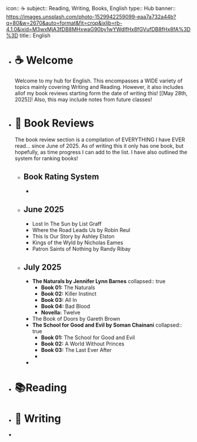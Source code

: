 icon:: ☕️
subject:: Reading, Writing, Books, English
type:: Hub
banner:: https://images.unsplash.com/photo-1529942259099-eaa7a732a44b?q=80&w=2670&auto=format&fit=crop&ixlib=rb-4.1.0&ixid=M3wxMjA3fDB8MHxwaG90by1wYWdlfHx8fGVufDB8fHx8fA%3D%3D
title:: English

- #  ☕️ Welcome
  Welcome to my hub for English. This encompasses a WIDE variety of topics mainly covering Writing and Reading. However, it also includes allof my book reviews starting form the date of writing this! [[May 28th, 2025]]! Also, this may include notes from future classes!
- # 📖 Book Reviews
  The book review section is a compilation of EVERYTHING I have EVER read... since June of 2025. As of writing this it only has one book, but hopefully, as time progress I can add to the list. I have also outlined the system for ranking books!
	- ## Book Rating System
		-
	- ## June 2025
		- Lost In The Sun by List Graff
		- Where the Road Leads Us by Robin Reul
		- This Is Our Story by Ashley Elston
		- Kings of the Wyld by Nicholas Eames
		- Patron Saints of Nothing by Randy Ribay
	- ## July 2025
		- **The Naturals by Jennifer Lynn Barnes**
		  collapsed:: true
			- **Book 01:** The Naturals
			- **Book 02:** Killer Instinct
			- **Book 03:** All In
			- **Book 04:** Bad Blood
			- **Novella:** Twelve
		- The Book of Doors by Gareth Brown
		- **The School for Good and Evil by Soman Chainani**
		  collapsed:: true
			- **Book 01:** The School for Good and Evil
			- **Book 02:** A World Without Princes
			- **Book 03:** The Last Ever After
			-
		-
- # 📚Reading
- # 📝 Writing
-